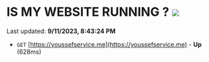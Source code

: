 # IS MY WEBSITE RUNNING ? [![](https://img.shields.io/static/v1?label=Sponsor&message=%E2%9D%A4&logo=GitHub&color=%23fe8e86)](https://github.com/sponsors/<username>)

Last updated: **9/11/2023, 8:43:24 PM**

- `GET` [https://youssefservice.me](https://youssefservice.me) - **Up** (628ms)
